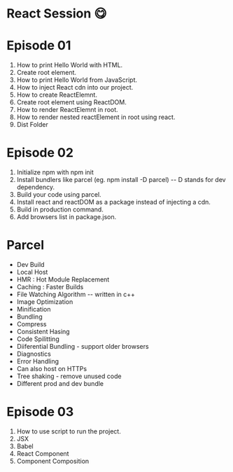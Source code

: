 # React Session 😋

# Episode 01
1. How to print Hello World with HTML.
2. Create root element.
3. How to print Hello World from JavaScript.
4. How to inject React cdn into our project.
5. How to create ReactElemnt.
6. Create root element using ReactDOM.
7. How to render ReactElemnt in root.
8. How to render nested reactElement in root using react.
9. Dist Folder

# Episode 02
1. Initialize npm with npm init
2. Install bundlers like parcel (eg. npm install -D parcel) -- D stands for dev dependency.
3. Build your code using parcel.
4. Install react and reactDOM as a package instead of injecting a cdn.
5. Build in production command.
6. Add browsers list in package.json.

# Parcel
- Dev Build
- Local Host
- HMR : Hot Module Replacement
- Caching : Faster Builds
- File Watching Algorithm -- written in c++
- Image Optimization
- Minification
- Bundling
- Compress
- Consistent Hasing
- Code Spilitting
- Diiferential Bundling - support older browsers
- Diagnostics
- Error Handling
- Can also host on HTTPs
- Tree shaking - remove unused code
- Different prod and dev bundle

# Episode 03
1. How to use script to run the project.
2. JSX
3. Babel
4. React Component
5. Component Composition